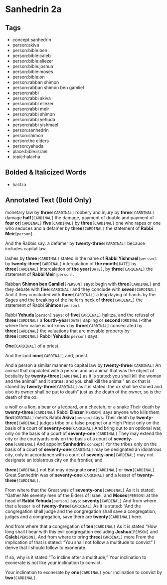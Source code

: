 # Sanhedrin 2a

## Tags

- concept:sanhedrin
- person:akiva
- person:bible:ben
- person:bible:caleb
- person:bible:eliezer
- person:bible:joshua
- person:bible:moses
- person:bible:on
- person:rabban shimon
- person:rabban shimon ben gamliel
- person:rabbi
- person:rabbi akiva
- person:rabbi eliezer
- person:rabbi meir
- person:rabbi shimon
- person:rabbi yehuda
- person:rabbi yishmael
- person:sanhedrin
- person:shimon
- person:the elders
- person:yehuda
- place:bible:israel
- topic:halacha

## Bolded & Italicized Words

- ḥalitza

## Annotated Text (Bold Only)

monetary law by **three**`[CARDINAL]` robbery and injury by **three**`[CARDINAL]` damage **half**`[CARDINAL]` the damage, payment of double and payment of **four or**`[CARDINAL]` **five**`[CARDINAL]` by **three**`[CARDINAL]` one who rapes or one who seduces and a defamer by **three**`[CARDINAL]` the statement of **Rabbi Meir**`[person]`.

And the Rabbis say: a defamer by **twenty\-three**`[CARDINAL]` because includes capital law.

lashes by **three**`[CARDINAL]` stated in the name of **Rabbi Yishmael**`[person]`: by **twenty\-three**`[CARDINAL]` intercalation of **the month**`[DATE]` by **three**`[CARDINAL]` intercalation of **the year**`[DATE]`, by **three**`[CARDINAL]` the statement of **Rabbi Meir**`[person]`.

Rabban **Shimon ben Gamliel**`[PERSON]` says: begin with **three**`[CARDINAL]` and they debate with **five**`[CARDINAL]` and they conclude with **seven**`[CARDINAL]` And if they concluded with **three**`[CARDINAL]` a leap laying of hands by the Sages and the breaking of the heifer’s neck of **three**`[CARDINAL]` the statement of Rabbi **Shimon**`[person]`.

Rabbi **Yehuda**`[person]` says: of **five**`[CARDINAL]` ḥalitza, and the refusal of **three**`[CARDINAL]` a **fourth\-year**`[DATE]` sapling or **second**`[ORDINAL]`-tithe where their value is not known by **three**`[CARDINAL]` consecrated by **three**`[CARDINAL]` the valuations that are movable property by **three**`[CARDINAL]` Rabbi **Yehuda**`[person]` says:

**One**`[CARDINAL]` of a priest.

And the land **nine**`[CARDINAL]` and, priest.

And a person a similar manner to capital law by **twenty\-three**`[CARDINAL]` An animal that copulated with a person and an animal that was the object of bestiality by **twenty\-three**`[CARDINAL]` as it is stated: you shall kill the woman and the animal” and it states: and you shall kill the animal” an ox that is stoned by **twenty\-three**`[CARDINAL]` as it is stated: the ox shall be stoned and also its owner shall be put to death” just as the death of the owner, so is the death of the ox.

a wolf or a lion, a bear or a leopard, or a cheetah, or a snake Their death by **twenty\-three**`[CARDINAL]` Rabbi **Eliezer**`[PERSON]` says anyone who kills them **first**`[ORDINAL]` merits Rabbi **Akiva**`[person]` says: Their death by **twenty\-three**`[CARDINAL]` judges tribe or a false prophet or a High Priest only on the basis of a court of **seventy\-one**`[CARDINAL]` And bring out to an optional war, only on the basis of a court of **seventy\-one**`[CARDINAL]` They may extend the city or the courtyards only on the basis of a court of **seventy\-one**`[CARDINAL]` And appoint **Sanhedrin**`[concept]` for the tribes only on the basis of a court of **seventy\-one**`[CARDINAL]` may be designated an idolatrous city, only in accordance with a court of **seventy\-one**`[CARDINAL]` may not designate an idolatrous city on the frontier, and

**three**`[CARDINAL]` not But may designate **one**`[CARDINAL]` or **two**`[CARDINAL]` Great Sanhedrin was of **seventy\-one**`[CARDINAL]` and a lesser of **twenty\-three**`[CARDINAL]`.

From where that the Great was of **seventy\-one**`[CARDINAL]` As it is stated: “Gather Me seventy men of the Elders of Israel, and **Moses**`[PERSON]` at the head of **Rabbi Yehuda**`[person]` says: **seventy**`[CARDINAL]` And from where that a lesser is of **twenty\-three**`[CARDINAL]` As it is stated: “And the congregation shall judge and the congregation shall save a congregation, judges and a congregation, save there are **twenty**`[CARDINAL]` here.

And from where that a congregation of **ten**`[CARDINAL]` As it is stated “How long shall I bear with this evil congregation excluding **Joshua**`[PERSON]` and **Caleb**`[PERSON]`, And from where to bring **three**`[CARDINAL]` more From the implication of that is stated: “You shall not follow a multitude to convict” I derive that I should follow to exonerate.

If so, why is it stated “To incline after a multitude,” Your inclination to exonerate is not like your inclination to convict.

Your inclination to exonerate by **one**`[CARDINAL]` your inclination to convict by **two**`[CARDINAL]`.

